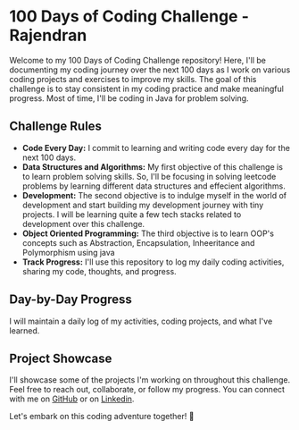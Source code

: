 # 100 Days of Coding Challenge - Rajendran 

Welcome to my 100 Days of Coding Challenge repository! Here, I'll be documenting my coding journey over the next 100 days as I work on various coding projects and exercises to improve my skills. The goal of this challenge is to stay consistent in my coding practice and make meaningful progress. Most of time, I'll be coding in Java for problem solving.

## Challenge Rules
- **Code Every Day:** I commit to learning and writing code every day for the next 100 days.
- **Data Structures and Algorithms:** My first objective of this challenge is to learn problem solving skills. So, I'll be focusing in solving leetcode problems by learning different data structures and effecient algorithms.
- **Development:** The second objective is to indulge myself in the world of development and start building my development journey with tiny projects. I will be learning quite a few tech stacks related to development over this challenge.
- **Object Oriented Programming:** The third objective is to learn OOP's concepts such as Abstraction, Encapsulation, Inheeritance and Polymorphism using java 
- **Track Progress:** I'll use this repository to log my daily coding activities, sharing my code, thoughts, and progress.

## Day-by-Day Progress
I will maintain a daily log of my activities, coding projects, and what I've learned. 

## Project Showcase
I'll showcase some of the projects I'm working on throughout this challenge. 
Feel free to reach out, collaborate, or follow my progress. You can connect with me on [GitHub](https://github.com/Rajendran2201) or on [Linkedin](https://www.linkedin.com/in/rajendran-s-02b222270/).

Let's embark on this coding adventure together! 🚀
